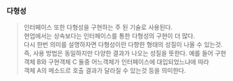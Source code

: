 ### 다형성
> 인터페이스 또한 다형성을 구현하는 주 된 기술로 사용된다.  
> 현업에서는 상속보다는 인터페이스를 통한 다형성의 구현이 더 많다.  
> 다시 한번 의미를 설명하자면 다형성이란 다향한 형태의 성질이 나올 수 있는것.  
> 즉, 사용 방법은 동일하지만 다양한 결과가 나오는 성질을 뜻한다.
> 예를 들어 구현객체 B와 구현객체 C 둘중 어느객체가 인터페이스에 대입되었느냐에 따라  
> 객체 A의 메소드르 호출 결과가 달라질 수 있는것 등을 의미한다.